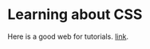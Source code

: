 # Learning about CSS

Here is a good web for tutorials. [link](https://www.runoob.com/css/css-tutorial.html).



